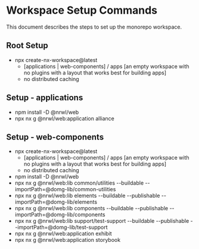 # Workspace Setup Commands

This document describes the steps to set up the monorepo workspace.

## Root Setup

- npx create-nx-workspace@latest
    * [applications | web-components] / apps [an empty workspace with no plugins with a layout that works best for building apps]
    * no distributed caching

## Setup - applications

- npm install -D @nrwl/web
- npx nx g @nrwl/web:application alliance

## Setup - web-components

- npx create-nx-workspace@latest
    * [applications | web-components] / apps [an empty workspace with no plugins with a layout that works best for building apps]
    * no distributed caching
- npm install -D @nrwl/web
- npx nx g @nrwl/web:lib common/utilities --buildable --importPath=@domg-lib/common-utilities
- npx nx g @nrwl/web:lib elements --buildable --publishable --importPath=@domg-lib/elements
- npx nx g @nrwl/web:lib components --buildable --publishable --importPath=@domg-lib/components
- npx nx g @nrwl/web:lib support/test-support --buildable --publishable --importPath=@domg-lib/test-support
- npx nx g @nrwl/web:application exhibit
- npx nx g @nrwl/web:application storybook
